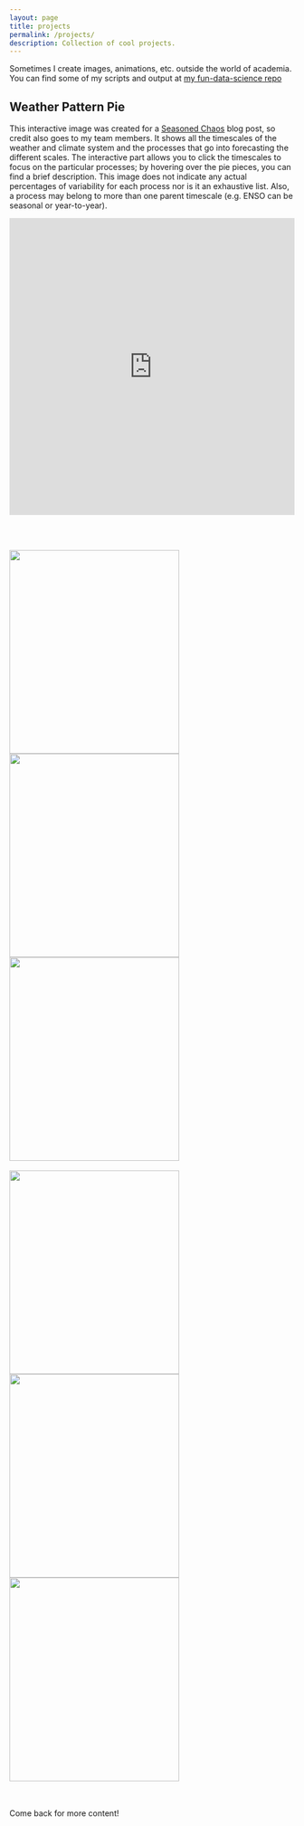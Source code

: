 ```yaml
---
layout: page
title: projects
permalink: /projects/
description: Collection of cool projects.
---
```


Sometimes I create images, animations, etc. outside the world of academia. You can find some of my scripts and output at [my fun-data-science repo](https://github.com/kelseymalloy/fun-data-science.git)

## Weather Pattern Pie

This interactive image was created for a [Seasoned Chaos](https://seasonedchaos.github.io/) blog post, so credit also goes to my team members. It shows all the timescales of the weather and climate system and the processes that go into forecasting the different scales. The interactive part allows you to click the timescales to focus on the particular processes; by hovering over the pie pieces, you can find a brief description. This image does not indicate any actual percentages of variability for each process nor is it an exhaustive list. Also, a process may belong to more than one parent timescale (e.g. ENSO can be seasonal or year-to-year).

<iframe id="igraph" scrolling="no" style="border:none;" seamless="seamless" src="https://plotly.com/~kelseymalloy/1.embed" height="525" width="100%"></iframe>

<br/><br/>

<img src="{{ site.baseurl }}/assets/img/arrow_thermocline_sst.png" width="300" height="360" /><img src="{{ site.baseurl }}/assets/img/SSTs.png" width="300" height="360" /><img src="{{ site.baseurl }}/assets/img/arrow_sst_winds.png" width="300" height="360" />
<br><br> <img src="{{ site.baseurl }}/assets/img/Winds.png" width="300" height="360" /><img src="{{ site.baseurl }}/assets/img/arrow_winds_thermocline.png" width="300" height="360" /> <img src="{{ site.baseurl }}/assets/img/Thermocline.png" width="300" height="360" />

<br/><br/>
Come back for more content!

<div class="img_row">
    <img class="col three left" src="{{ site.baseurl }}/assets/img/scatter.jpg" alt="" title="Scattering rays"/>
</div>


